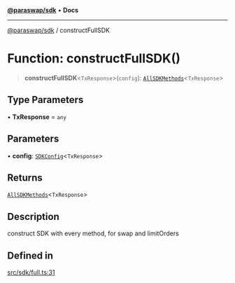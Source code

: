 [**@paraswap/sdk**](../README.md) • **Docs**

***

[@paraswap/sdk](../globals.md) / constructFullSDK

# Function: constructFullSDK()

> **constructFullSDK**\<`TxResponse`\>(`config`): [`AllSDKMethods`](../type-aliases/AllSDKMethods.md)\<`TxResponse`\>

## Type Parameters

• **TxResponse** = `any`

## Parameters

• **config**: [`SDKConfig`](../type-aliases/SDKConfig.md)\<`TxResponse`\>

## Returns

[`AllSDKMethods`](../type-aliases/AllSDKMethods.md)\<`TxResponse`\>

## Description

construct SDK with every method, for swap and limitOrders

## Defined in

[src/sdk/full.ts:31](https://github.com/paraswap/paraswap-sdk/blob/master/src/sdk/full.ts#L31)
